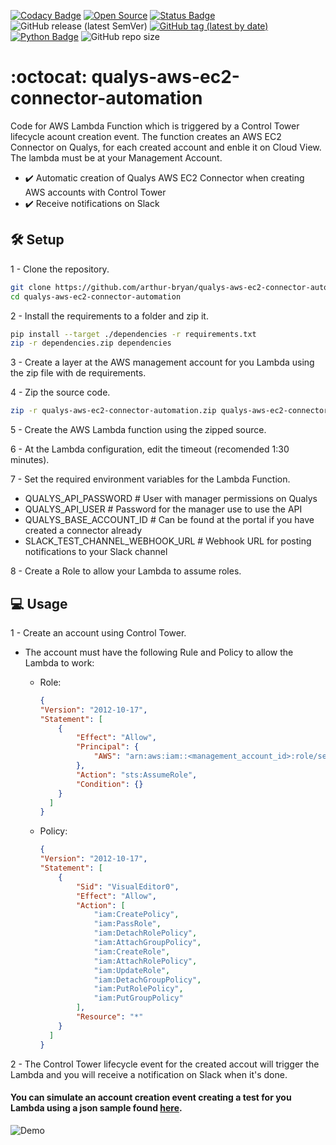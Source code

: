 [![Codacy Badge](https://app.codacy.com/project/badge/Grade/37b7c1b20a32415ba522a79505bdd9bd)](https://www.codacy.com/gh/arthur-bryan/qualys-aws-ec2-connector-automation/dashboard?utm_source=github.com&amp;utm_medium=referral&amp;utm_content=arthur-bryan/qualys-aws-ec2-connector-automation&amp;utm_campaign=Badge_Grade)
[![Open Source](https://img.shields.io/badge/Open%20Source-05C230?logo=Github&logoColor=white&link=https://github.com/arthur-bryan/qualys-aws-ec2-connector-automation)](https://github.com/arthur-bryan/qualys-aws-ec2-connector-automation)
[![Status Badge](https://img.shields.io/badge/status-development-05C230)](https://github.com/arthur-bryan/qualys-aws-ec2-connector-automation/tree/dev)
![GitHub release (latest SemVer)](https://img.shields.io/github/v/release/arthur-bryan/qualys-aws-ec2-connector-automation?color=05C230)
[![GitHub tag (latest by date)](https://img.shields.io/github/v/tag/arthur-bryan/qualys-aws-ec2-connector-automation?color=05C230)](https://github.com/arthur-bryan/qualys-aws-ec2-connector-automation/tags)
[![Python Badge](https://img.shields.io/badge/-Python-05C230?logo=Python&logoColor=white&link=https://www.python.org/)](https://github.com/arthur-bryan?tab=repositories&q=&type=&language=python)
![GitHub repo size](https://img.shields.io/github/repo-size/arthur-bryan/qualys-aws-ec2-connector-automation?color=05C230)

# :octocat: qualys-aws-ec2-connector-automation
Code for AWS Lambda Function which is triggered by a Control Tower lifecycle acount creation event.
The function creates an AWS EC2 Connector on Qualys, for each created account and enble it on Cloud View.
The lambda must be at your Management Account.

-   :heavy_check_mark: Automatic creation of Qualys AWS EC2 Connector when creating AWS accounts with Control Tower
-   :heavy_check_mark: Receive notifications on Slack

## :hammer_and_wrench: Setup
1 - Clone the repository.
```sh
git clone https://github.com/arthur-bryan/qualys-aws-ec2-connector-automation
cd qualys-aws-ec2-connector-automation
```

2 - Install the requirements to a folder and zip it.
```sh
pip install --target ./dependencies -r requirements.txt
zip -r dependencies.zip dependencies
```

3 - Create a layer at the AWS management account for you Lambda using the zip file with de requirements.

4 - Zip the source code.
```sh
zip -r qualys-aws-ec2-connector-automation.zip qualys-aws-ec2-connector-automation
```

5 - Create the AWS Lambda function using the zipped source.

6 - At the Lambda configuration, edit the timeout (recomended 1:30 minutes).

7 - Set the required environment variables for the Lambda Function.
- QUALYS_API_PASSWORD   # User with manager permissions on Qualys
- QUALYS_API_USER  # Password for the manager use to use the API
- QUALYS_BASE_ACCOUNT_ID   # Can be found at the portal if you have created a connector already
- SLACK_TEST_CHANNEL_WEBHOOK_URL # Webhook URL for posting notifications to your Slack channel

8 - Create a Role to allow your Lambda to assume roles.

## :computer: Usage
1 - Create an account using Control Tower.
- The account must have the following Rule and Policy to allow the Lambda to work:

  - Role:
    ```json
    {
    "Version": "2012-10-17",
    "Statement": [
        {
            "Effect": "Allow",
            "Principal": {
                "AWS": "arn:aws:iam::<management_account_id>:role/service-role/<name_for_service_role_on_management_account>"
            },
            "Action": "sts:AssumeRole",
            "Condition": {}
        }
      ]
    }
    ```
  - Policy:
      ```json
      {
      "Version": "2012-10-17",
      "Statement": [
          {
              "Sid": "VisualEditor0",
              "Effect": "Allow",
              "Action": [
                  "iam:CreatePolicy",
                  "iam:PassRole",
                  "iam:DetachRolePolicy",
                  "iam:AttachGroupPolicy",
                  "iam:CreateRole",
                  "iam:AttachRolePolicy",
                  "iam:UpdateRole",
                  "iam:DetachGroupPolicy",
                  "iam:PutRolePolicy",
                  "iam:PutGroupPolicy"
              ],
              "Resource": "*"
          }
        ]
      }
      ```

2 - The Control Tower lifecycle event for the created accout will trigger the Lambda and you will receive a notification on Slack when it's done.

#### You can simulate an account creation event creating a test for you Lambda using a json sample found [here](https://docs.aws.amazon.com/controltower/latest/userguide/lifecycle-events.html).

![Demo](https://user-images.githubusercontent.com/34891953/180902974-afdead4d-5c58-41fb-b59b-49caaec06926.png)
